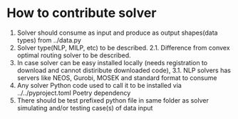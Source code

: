 # How to contribute solver

1. Solver should consume as input and produce as output shapes(data types) from ../data.py
2. Solver type(NLP, MILP, etc) to be described.
2.1. Difference from convex optimal routing solver to be described.
3. In case solver can be easy installed locally (needs registration to download and cannot distiribute downloaded code),
3.1. NLP solvers has servers like NEOS, Gurobi, MOSEK and standard format to consume
5. Any solver Python code used to call it to be installed via ../../pyproject.toml Poetry dependency
6. There should be test prefixed python file in same folder as solver simulating and/or testing case(s) of data input
